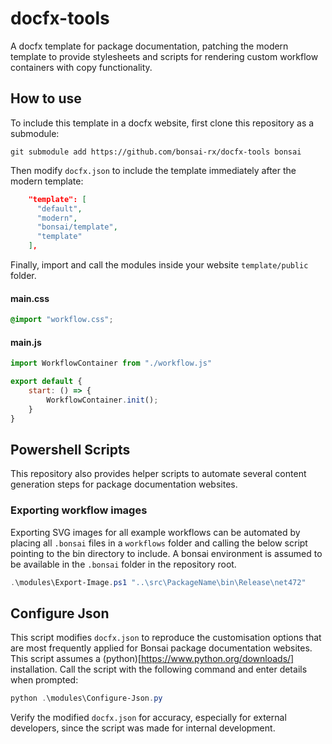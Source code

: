 # docfx-tools

A docfx template for package documentation, patching the modern template to provide stylesheets and scripts for rendering custom workflow containers with copy functionality.

## How to use

To include this template in a docfx website, first clone this repository as a submodule:

```
git submodule add https://github.com/bonsai-rx/docfx-tools bonsai
```

Then modify `docfx.json` to include the template immediately after the modern template:

```json
    "template": [
      "default",
      "modern",
      "bonsai/template",
      "template"
    ],
```

Finally, import and call the modules inside your website `template/public` folder.

#### main.css
```css
@import "workflow.css";
```

#### main.js
```js
import WorkflowContainer from "./workflow.js"

export default {
    start: () => {
        WorkflowContainer.init();
    }
}
```

## Powershell Scripts

This repository also provides helper scripts to automate several content generation steps for package documentation websites.

### Exporting workflow images

Exporting SVG images for all example workflows can be automated by placing all `.bonsai` files in a `workflows` folder and calling the below script pointing to the bin directory to include. A bonsai environment is assumed to be available in the `.bonsai` folder in the repository root.

```ps1
.\modules\Export-Image.ps1 "..\src\PackageName\bin\Release\net472"
```

## Configure Json

This script modifies `docfx.json` to reproduce the customisation options that are most frequently applied for Bonsai package documentation websites. This script assumes a (python)[https://www.python.org/downloads/] installation. Call the script with the following command and enter details when prompted:

```ps1
python .\modules\Configure-Json.py
```

Verify the modified `docfx.json` for accuracy, especially for external developers, since the script was made for internal development.